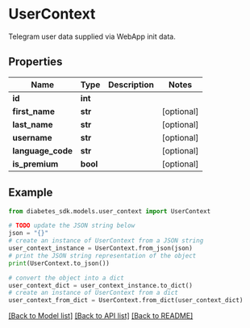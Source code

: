 # UserContext

Telegram user data supplied via WebApp init data.

## Properties

Name | Type | Description | Notes
------------ | ------------- | ------------- | -------------
**id** | **int** |  | 
**first_name** | **str** |  | [optional] 
**last_name** | **str** |  | [optional] 
**username** | **str** |  | [optional] 
**language_code** | **str** |  | [optional] 
**is_premium** | **bool** |  | [optional] 

## Example

```python
from diabetes_sdk.models.user_context import UserContext

# TODO update the JSON string below
json = "{}"
# create an instance of UserContext from a JSON string
user_context_instance = UserContext.from_json(json)
# print the JSON string representation of the object
print(UserContext.to_json())

# convert the object into a dict
user_context_dict = user_context_instance.to_dict()
# create an instance of UserContext from a dict
user_context_from_dict = UserContext.from_dict(user_context_dict)
```
[[Back to Model list]](../README.md#documentation-for-models) [[Back to API list]](../README.md#documentation-for-api-endpoints) [[Back to README]](../README.md)


